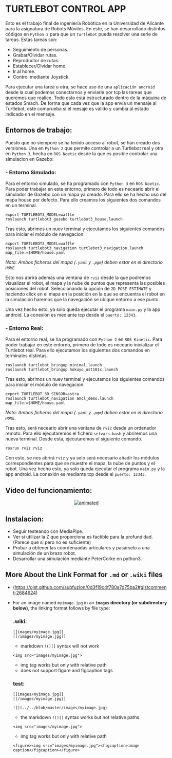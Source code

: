 # TURTLEBOT CONTROL APP

Esto es el trabajo final de ingeniería Robótica en la Universidad de Alicante para la asignatura de Robots Móviles. En este, se han desarrollado distintos códigos en `Python 2` para que un `Turtlebot` pueda resolver una serie de tareas. Estas tareas son:

  - Seguimiento de personas.
  - Grabar/Olvidar rutas.
  - Reproductor de rutas.
  - Establecer/Olvidar home.
  - Ir al home.
  - Control mediante Joystick.

Para ejecutar una tarea u otra, se hace uso de una `aplicación android` desde la cual podemos conectarnos y enviarle por tcp las tareas que queremos que realice. Todo esto está estructurado dentro de la máquina de estados Smach. De forma que cada vez que la app envía un mensaje al Turtlebot, este comprueba si el mesaje es válido y cambia al estado indicado en el mensaje.

## Entornos de trabajo:

Puesto que no siempore se ha tenido acceso al robot, se han creado dos versiones. Una en `Python 2` que permite controlar a un Turtlebot real y otra en `Python 3`, hecha en `ROS Noetic` desde la que es posible controlar una simulacion en Gazebo:
    
  ### - Entorno Simulado:
   
  Para el entorno simulado, se ha programado con `Python 3` en `ROS Noetic`. Para poder trabajar en este entorno, primero de todo es neceario abrir el simulador de Gazebo con un mapa ya creado. Para ello se ha hecho uso del mapa house por defecto. Para ello creamos los siguientes dos comandos en un terminal.

    export TURTLEBOT3_MODEL=waffle
    roslaunch turtlebot3_gazebo turtlebot3_house.launch

  Tras esto, abrimos un nuev terminal y ejecutamos los siguientes comandos para iniciar el módulo de navegacion:
  
    export TURTLEBOT3_MODEL=waffle
    roslaunch turtlebot3_navigation turtlebot3_navigation.launch map_file:=$HOME/house.yaml
  _Nota: Ambos ficheros del mapa (`.yaml` y `.pgm`) deben estar en el directorio `HOME`._
    
  Esto nos abrirá además una ventana de `rviz` desde la que podremos visualizar el robot, el mapa y la nube de puntos que representa las posibles posiciones del robot. Seleccionando la opción de `2D POSE ESTIMATE` y haciendo click en el mapa en la posición en la que se encuentra el robot en la simulación haremos que la navegación se ubique entorno a ese punto.
  
  Una vez hecho esto, ya solo queda ejecutar el programa `main.py` y la app android. La conexión es mediante tcp desde el `puerto: 12343`.


  ### - Entorno Real:
  
  Para el entorno real, se ha programado con `Python 2` en `ROS Kinetic`. Para poder trabajar en este entorno, primero de todo es neceario inicializar el Turtlebot real. Para ello ejecutamos los siguientes dos comandos en terminales distintas.

    roslaunch turtlebot_bringup minimal.launch
    roslaunch turtlebot_bringup hokuyo_ust101x.launch
    
  Tras esto, abrimos un nuev terminal y ejecutamos los siguientes comandos para iniciar el módulo de navegacion:
  
    export TURTLEBOT_3D_SENSOR=astra
    roslaunch turtlebot_navigation amcl_demo.launch map_file:=$HOME/house.yaml
   _Nota: Ambos ficheros del mapa (`.yaml` y `.pgm`) deben estar en el directorio `HOME`._
    
  Tras esto, será neceario abrir una ventana de `rviz` desde un ordenador remoto. Para ello ejecutaremos el fichero `setvars.bash` y abriremos una nueva terminal. Desde esta, ejecutaremos el siguiente comando.
  
    rosrun rviz rviz
    
  Con esto, se nos abrirá `rviz` y ya solo será necesario añadir los módulos correspondientes para que se muestre el mapa, la nube de puntos y el robot. Una vez hecho esto, ya solo queda ejecutar el programa `main.py` y la app android. La conexión es mediante tcp desde el `puerto: 12343`.

## Video del funcionamiento:

<p align="center">
  <a href="https://youtu.be/j-LswYOt--s">
    <img src="clip.gif" alt="animated"/>
  </a>
</p>

## Instalacion:

- Seguir testeando con MediaPipe.
- Ver si utilizar la Z que proporciona es factible para la profundidad. (Parece que si pero no es suficiente)
- Probar a obtener las coordenaadas articulares y pasárselo a una simulación de un brazo robot.
- Desarrollar una simulación mediante PeterCorke en python3.

## More About the Link Format for `.md` or `.wiki` files
  
  - (https://gist.github.com/subfuzion/0d3f19c4f780a7d75ba2#gistcomment-2684624)

 - For an image named `myimage.jpg` in an **`images` directory (or subdirectory below)**, the linking format follows by file type:
 
   ### .wiki:

       [[images/myimage.jpg]]
       [[/images/myimage.jpg]]
     - markdown `!()[]` syntax will not work

     `<img src="images/myimage.jpg">`
    
     - img tag works but only with relative path
     - does not support figure and figcaption tags

   ### test:

       [[images/myimage.jpg]]
       [[/images/myimage.jpg]]

       ![](../../blob/master/images/myimage.jpg)
    
     - the markdown `!()[]` syntax works but not relative paths

     `<img src="images/myimage.jpg">`
    
     - img tag works but only with relative path

     `<figure><img src="images/myimage.jpg"><figcaption>image caption</figcaption></figure>`
